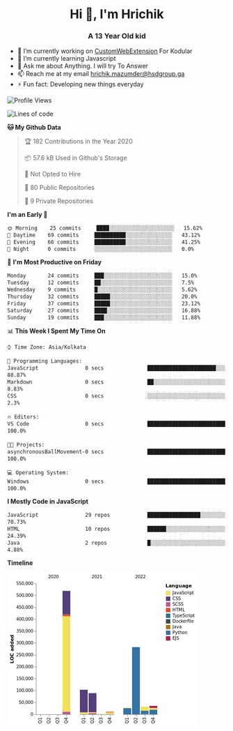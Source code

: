 <h1 align="center">Hi 👋, I'm Hrichik</h1>
<h3 align="center">A 13 Year Old kid</h3>


- 🔭 I’m currently working on [CustomWebExtension](https://github.com/hrichiksite/CustomWebExtension) For Kodular
- 🌱 I’m currently learning Javascript
- 💬 Ask me about Anything. I will try To Answer
- 📫 Reach me at my email hrichik.mazumder@hsdgroup.ga
- ⚡ Fun fact: Developing new things everyday

<!--START_SECTION:waka-->
![Profile Views](http://img.shields.io/badge/Profile%20Views-94-blue)

![Lines of code](https://img.shields.io/badge/From%20Hello%20World%20I%27ve%20Written-3.1%20million%20lines%20of%20code-blue)

**🐱 My Github Data** 

> 🏆 182 Contributions in the Year 2020
 > 
> 📦 57.6 kB Used in Github's Storage 
 > 
> 🚫 Not Opted to Hire
 > 
> 📜 80 Public Repositories
 > 
> 🔑 9 Private Repositories 

**I'm an Early 🐤** 

```text
🌞 Morning    25 commits     ████░░░░░░░░░░░░░░░░░░░░░   15.62% 
🌆 Daytime    69 commits     ██████████░░░░░░░░░░░░░░░   43.12% 
🌃 Evening    66 commits     ██████████░░░░░░░░░░░░░░░   41.25% 
🌙 Night      0 commits      ░░░░░░░░░░░░░░░░░░░░░░░░░   0.0%

```
📅 **I'm Most Productive on Friday** 

```text
Monday       24 commits     ███░░░░░░░░░░░░░░░░░░░░░░   15.0% 
Tuesday      12 commits     ██░░░░░░░░░░░░░░░░░░░░░░░   7.5% 
Wednesday    9 commits      █░░░░░░░░░░░░░░░░░░░░░░░░   5.62% 
Thursday     32 commits     █████░░░░░░░░░░░░░░░░░░░░   20.0% 
Friday       37 commits     █████░░░░░░░░░░░░░░░░░░░░   23.12% 
Saturday     27 commits     ████░░░░░░░░░░░░░░░░░░░░░   16.88% 
Sunday       19 commits     ███░░░░░░░░░░░░░░░░░░░░░░   11.88%

```


📊 **This Week I Spent My Time On** 

```text
⌚︎ Time Zone: Asia/Kolkata

💬 Programming Languages: 
JavaScript               0 secs              ██████████████████████░░░   88.87% 
Markdown                 0 secs              ██░░░░░░░░░░░░░░░░░░░░░░░   8.83% 
CSS                      0 secs              ░░░░░░░░░░░░░░░░░░░░░░░░░   2.3%

🔥 Editors: 
VS Code                  0 secs              █████████████████████████   100.0%

🐱‍💻 Projects: 
asynchronousBallMovement-0 secs              █████████████████████████   100.0%

💻 Operating System: 
Windows                  0 secs              █████████████████████████   100.0%

```

**I Mostly Code in JavaScript** 

```text
JavaScript               29 repos            █████████████████░░░░░░░░   70.73% 
HTML                     10 repos            ██████░░░░░░░░░░░░░░░░░░░   24.39% 
Java                     2 repos             █░░░░░░░░░░░░░░░░░░░░░░░░   4.88%

```


**Timeline**

![Chart not found](https://github.com/hrichiksite/hrichiksite/blob/master/charts/bar_graph.png) 


<!--END_SECTION:waka-->

